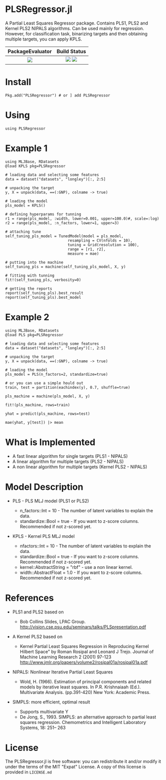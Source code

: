 PLSRegressor.jl
======

A Partial Least Squares Regressor package. Contains PLS1, PLS2 and Kernel PLS2 NIPALS algorithms.
Can be used mainly for regression. However, for classification task, binarizing targets and then obtaining multiple targets, you can apply KPLS.


| **PackageEvaluator**            | **Build Status**                          |
|:-------------------------------:|:-----------------------------------------:|
| [![][pkg-0.6-img]][pkg-0.6-url] | [![][travis-img]][travis-url] [![][codecov-img]][codecov-url] |

[travis-img]: https://travis-ci.org/lalvim/PLSRegressor.jl.svg?branch=master
[travis-url]: https://travis-ci.org/lalvim/PLSRegressor.jl

[codecov-img]: http://codecov.io/github/lalvim/PLSRegressor.jl/coverage.svg?branch=master
[codecov-url]: http://codecov.io/github/lalvim/PLSRegressor.jl?branch=master

[issues-url]: https://github.com/lalvim/PLSRegressor.jl/issues

[pkg-0.6-img]: http://pkg.julialang.org/badges/PLSRegressor_0.6.svg
[pkg-0.6-url]: http://pkg.julialang.org/?pkg=PLSRegressor&ver=0.6
[pkg-0.7-img]: http://pkg.julialang.org/badges/PLSRegressor_0.7.svg
[pkg-0.7-url]: http://pkg.julialang.org/?pkg=PLSRegressor&ver=0.7

Install
=======

    Pkg.add("PLSRegressor") # or ] add PLSRegressor

Using
=====

    using PLSRegressor

Example 1
========

    using MLJBase, RDatasets
    @load KPLS pkg=PLSRegressor

    # loading data and selecting some features
    data = dataset("datasets", "longley")[:, 2:5]

    # unpacking the target
    y, X = unpack(data, ==(:GNP), colname -> true)

    # loading the model
    pls_model = KPLS()

    # defining hyperparams for tunning
    r1 = range(pls_model, :width, lower=0.001, upper=100.0)#, scale=:log)
    r2 = range(pls_model, :n_factors, lower=1, upper=3)

    # attaching tune
    self_tuning_pls_model = TunedModel(model = pls_model,
                                resampling = CV(nfolds = 10),
                                tuning = Grid(resolution = 100),
                                range = [r1, r2],
                                measure = mae)

    # putting into the machine
    self_tuning_pls = machine(self_tuning_pls_model, X, y)

    # fitting with tunning
    fit!(self_tuning_pls, verbosity=0)

    # getting the reports
    report(self_tuning_pls).best_result
    report(self_tuning_pls).best_model

Example 2
========

    using MLJBase, RDatasets
    @load PLS pkg=PLSRegressor

    # loading data and selecting some features
    data = dataset("datasets", "longley")[:, 2:5]

    # unpacking the target
    y, X = unpack(data, ==(:GNP), colname -> true)

    # loading the model
    pls_model = PLS(n_factors=2, standardize=true)

    # or you can use a simple hould out
    train, test = partition(eachindex(y), 0.7, shuffle=true)

    pls_machine = machine(pls_model, X, y)

    fit!(pls_machine, rows=train)

    yhat = predict(pls_machine, rows=test)

    mae(yhat, y[test]) |> mean

What is Implemented
======
* A fast linear algorithm for single targets (PLS1 - NIPALS)
* A linear algorithm for multiple targets (PLS2 - NIPALS)
* A non linear algorithm for multiple targets (Kernel PLS2 - NIPALS)

Model Description
=======

* PLS - PLS MLJ model (PLS1 or PLS2)
    * n_factors::Int = 10 - The number of latent variables to explain the data.
    * standardize::Bool = true - If you want to z-score columns. Recommended if not z-scored yet.

* KPLS - Kernel PLS MLJ model
    * nfactors::Int = 10 - The number of latent variables to explain the data.
    * standardize::Bool = true - If you want to z-score columns. Recommended if not z-scored yet.
    * kernel::AbstractString = "rbf" - use a non linear kernel.
    * width::AbstractFloat   = 1.0 - If you want to z-score columns. Recommended if not z-scored yet.

References
=======
* PLS1 and PLS2 based on
   * Bob Collins Slides, LPAC Group. http://vision.cse.psu.edu/seminars/talks/PLSpresentation.pdf
* A Kernel PLS2 based on
   * Kernel Partial Least Squares Regression in Reproducing Kernel Hilbert Space" by Roman Rosipal and Leonard J Trejo. Journal of Machine Learning Research 2 (2001) 97-123 http://www.jmlr.org/papers/volume2/rosipal01a/rosipal01a.pdf

* NIPALS: Nonlinear Iterative Partial Least Squares
    * Wold, H. (1966). Estimation of principal components and related models
by iterative least squares. In P.R. Krishnaiaah (Ed.). Multivariate Analysis.
(pp.391-420) New York: Academic Press.

* SIMPLS: more efficient, optimal result
    * Supports multivariate Y
    * De Jong, S., 1993. SIMPLS: an alternative approach to partial least squares
regression. Chemometrics and Intelligent Laboratory Systems, 18: 251–
263

License
=======

The PLSRegressor.jl is free software: you can redistribute it and/or modify it under the terms of the MIT "Expat"
License. A copy of this license is provided in ``LICENSE.md``
